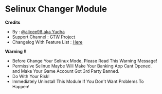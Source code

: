 # Selinux Changer Module

**Credits**
* By : [@alicee98 aka Yudha](https://t.me/yudhased)
* Support Channel : [GTW Project](https://t.me/gtwprjkt)
* Changelog With Feature List : [Here](https://github.com/Magisk-Modules-Alt-Repo/selinux_mode/main/changelog.md)

**Warning !!**
* Before Change Your Selinux Mode, Please Read This Warning Message!
* Permissive Selinux Maybe Will Make Your Banking App Cant Opened. and Make Your Game Account Got 3rd Party Banned.
* Do With Your Risk!
* Immediately Uninstall This Module If You Don't Want Problems To Happen!
